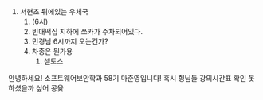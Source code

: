 1. 서현초 뒤에있는 우체국 
	1. (6시)
	2. 빈대떡집 지하에 쏘카가 주차되어있다.
	3. 민경님 6시까지 오는건가?
	4. 차종은 뭔가용
		1. 셀토스

안녕하세요!
소프트웨어보안학과 58기 마준영입니다!
혹시 형님들 강의시간표 확인 못하셨을까 싶어 공윷